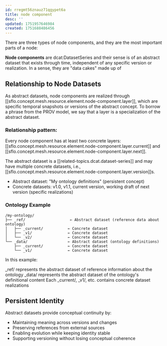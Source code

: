```yaml
---
id: rregmt56znauz71qgypet6a
title: node component
desc: ''
updated: 1751957646984
created: 1751688486456
---
```


There are three types of node components, and they are the most important parts of a node: 

**Node components** are dcat:DatasetSeries and their sense is of an abstract dataset that exists through time, independent of any specific version or realization. In a sense, they are "data cakes" made up of  

## Relationship to Node Datasets

As abstract datasets, node components are realized through [[sflo.concept.mesh.resource.element.node-component.layer]], which are specific temporal snapshots or versions of the abstract concept. To borrow a phrase from the PROV model, we say that a layer is a specialization of the abstract dataset.

### Relationship pattern:

Every node component has at least two concrete layers: [[sflo.concept.mesh.resource.element.node-component.layer.current]] and [[sflo.concept.mesh.resource.element.node-component.layer.next]].

The abstract dataset is a [[related-topics.dcat.dataset-series]] and may have multiple concrete datasets, i.e., [[sflo.concept.mesh.resource.element.node-component.layer.version]]s.

- Abstract dataset: "My ontology definitions" (persistent concept)
- Concrete datasets: v1.0, v1.1, current version, working draft of next version (specific realizations)

### Ontology Example

```file
/my-ontology/
├── _ref/                    ← Abstract dataset (reference data about ontology)
│   ├── _current/           ← Concrete dataset
│   ├── _v1/                ← Concrete dataset  
│   └── _v2/                ← Concrete dataset
└── _data/                  ← Abstract dataset (ontology definitions)
    ├── _current/           ← Concrete dataset
    └── _v1/                ← Concrete dataset
```

In this example:

_ref/ represents the abstract dataset of reference information about the ontology
_data/ represents the abstract dataset of the ontology's definitional content
Each _current/, _v1/, etc. contains concrete dataset realizations

## Persistent Identity

Abstract datasets provide conceptual continuity by:

- Maintaining meaning across versions and changes
- Preserving references from external sources
- Enabling evolution while keeping identity stable
- Supporting versioning without losing conceptual coherence
